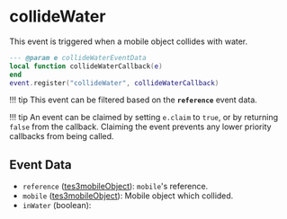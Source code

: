# collideWater

This event is triggered when a mobile object collides with water.

```lua
--- @param e collideWaterEventData
local function collideWaterCallback(e)
end
event.register("collideWater", collideWaterCallback)
```

!!! tip
	This event can be filtered based on the **`reference`** event data.

!!! tip
	An event can be claimed by setting `e.claim` to `true`, or by returning `false` from the callback. Claiming the event prevents any lower priority callbacks from being called.

## Event Data

* `reference` ([tes3mobileObject](../../types/tes3mobileObject)): `mobile`'s reference.
* `mobile` ([tes3mobileObject](../../types/tes3mobileObject)): Mobile object which collided.
* `inWater` (boolean): 

